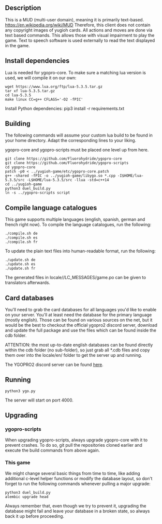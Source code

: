 ## Description
This is a MUD (multi-user domain), meaning it is primarily text-based. https://en.wikipedia.org/wiki/MUD
Therefore, this client does not contain any copyright images of yugioh cards. All actions and moves are done via text based commands. This allows those with visual impairment to play the game. Text to speech software is used externally to read the text displayed in the game.

## Install dependencies
Lua is needed for ygopro-core. To make sure a matching lua version is used, we will compile it on our own:

    wget https://www.lua.org/ftp/lua-5.3.5.tar.gz
    tar xf lua-5.3.5.tar.gz
    cd lua-5.3.5
    make linux CC=g++ CFLAGS='-O2 -fPIC'

Install Python dependencies:
    pip3 install -r requirements.txt

## Building

The following commands will assume your custom lua build to be found in your home directory. Adapt the corresponding lines to your liking.

ygopro-core and ygopro-scripts must be placed one level up from here.

```
git clone https://github.com/Fluorohydride/ygopro-core
git clone https://github.com/Fluorohydride/ygopro-scripts
cd ygopro-core
patch -p0 < ../yugioh-game/etc/ygopro-core.patch
g++ -shared -fPIC -o ../yugioh-game/libygo.so *.cpp -I$HOME/lua-5.3.5/src -L$HOME/lua-5.3.5/src -llua -std=c++14
cd ../yugioh-game
python3 duel_build.py
ln -s ../ygopro-scripts script
```

## Compile language catalogues
This game supports multiple languages (english, spanish, german and french right now).
To compile the language catalogues, run the following:
```
./compile.sh de
./compile.sh es
./compile.sh fr
```

To update the plain text files into human-readable format, run the following:
```
./update.sh de
./update.sh es
./update.sh fr
```
The generated files in locale/<language code>/LC_MESSAGES/game.po can be given to translators afterwards.

## Card databases

You'll need to grab the card databases for all languages you'd like to enable on your server. You'll at least need the database for the primary language (mostly english).
Those can be found on various sources on the net, but it would be the best to checkout the official ygopro2 discord server, download and update the full package and use the files which can be found inside the cdb folder.

ATTENTION: the most up-to-date english databases can be found directly within the cdb folder (no sub-folder), so just grab all *.cdb files and copy them over into the locale/en/ folder to get the server up and running.

The YGOPRO2 discord server can be found [here](https://discordapp.com/invite/8S5KcMJ).

## Running
```
python3 ygo.py
```
The server will start on port 4000.

## Upgrading

### ygopro-scripts

When upgrading ygopro-scripts, always upgrade ygopro-core with it to prevent crashes. To do so, git pull the repositories cloned earlier and execute the build commands from above again.

### This game

We might change several basic things from time to time, like adding additional c-level helper functions or modify the database layout, so don't forget to run the following commands whenever pulling a major upgrade:
```
python3 duel_build.py
alembic upgrade head
```
Always remember that, even though we try to prevent it, upgrading the database might fail and leave your database in a broken state, so always back it up before proceeding.
